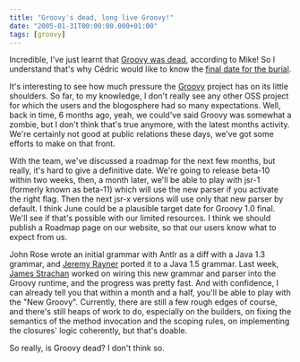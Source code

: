 ```yaml
---
title: "Groovy's dead, long live Groovy!"
date: "2005-01-31T00:00:00.000+01:00"
tags: [groovy]
---
```


Incredible, I've just learnt that [Groovy was dead](http://www.pyrasun.com/mike/mt/archives/2005/01/28/19.10.21/index.html), according to Mike! So I understand that's why Cédric would like to know the [final date for the burial](http://beust.com/weblog/archives/000235.html).

It's interesting to see how much pressure the [Groovy](http://groovy.codehaus.org/) project has on its little shoulders. So far, to my knowledge, I don't really see any other OSS project for which the users and the blogosphere had so many expectations. Well, back in time, 6 months ago, yeah, we could've said Groovy was somewhat a zombie, but I don't think that's true anymore, with the latest months activity. We're certainly not good at public relations these days, we've got some efforts to make on that front.

With the team, we've discussed a roadmap for the next few months, but really, it's hard to give a definitive date. We're going to release beta-10 within two weeks, then, a month later, we'll be able to play with jsr-1 (formerly known as beta-11) which will use the new parser if you activate the right flag. Then the next jsr-x versions will use only that new parser by default. I think June could be a plausible target date for Groovy 1.0 final. We'll see if that's possible with our limited resources. I think we should publish a Roadmap page on our website, so that our users know what to expect from us.

John Rose wrote an initial grammar with Antlr as a diff with a Java 1.3 grammar, and [Jeremy Rayner](http://javanicus.com/blog2/) ported it to a Java 1.5 grammar. Last week, [James Strachan](http://radio.weblogs.com/0112098/) worked on wiring this new grammar and parser into the Groovy runtime, and the progress was pretty fast. And with confidence, I can already tell you that within a month and a half, you'll be able to play with the "New Groovy". Currently, there are still a few rough edges of course, and there's still heaps of work to do, especially on the builders, on fixing the semantics of the method invocation and the scoping rules, on implementing the closures' logic coherently, but that's doable.

So really, is Groovy dead? I don't think so.